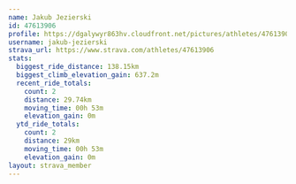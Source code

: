 ```yaml
---
name: Jakub Jezierski
id: 47613906
profile: https://dgalywyr863hv.cloudfront.net/pictures/athletes/47613906/14681924/1/large.jpg
username: jakub-jezierski
strava_url: https://www.strava.com/athletes/47613906
stats:
  biggest_ride_distance: 138.15km
  biggest_climb_elevation_gain: 637.2m
  recent_ride_totals:
    count: 2
    distance: 29.74km
    moving_time: 00h 53m
    elevation_gain: 0m
  ytd_ride_totals:
    count: 2
    distance: 29km
    moving_time: 00h 53m
    elevation_gain: 0m
layout: strava_member
--- 
```

